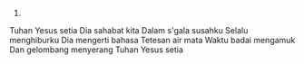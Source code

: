 1.
Tuhan Yesus setia
Dia sahabat kita
Dalam s'gala susahku
Selalu menghiburku
Dia mengerti bahasa
Tetesan air mata
Waktu badai mengamuk
Dan gelombang menyerang
Tuhan Yesus setia